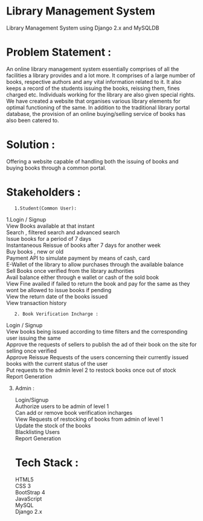 # Library Management System
Library Management System using Django 2.x and MySQLDB

# Problem Statement : 
An online library management system  essentially comprises of  all the facilities a library provides and a lot more. It comprises of a large number of books, respective authors and any vital information related to it. It also keeps a record of the students issuing the books, reissing them, fines charged etc. Individuals working for the library are also given special rights. We have created a website that organises various library elements for optimal functioning of the same. In addition to the traditional library portal database, the provision of an online buying/selling service of books has also been catered to. 

# Solution : 
Offering a website capable of handling both the issuing of books  and buying books through a common portal.

# Stakeholders : 
       1.Student(Common User):
1.Login / Signup<br />
View Books available at that instant <br />
Search , filtered search and advanced search  <br />
Issue books for a period of 7 days  <br />
Instantaneous Reissue of books after 7 days for another week  <br />
Buy books , new or old  <br />
Payment API to simulate payment by means of cash, card  <br />
E-Wallet of the library to allow purchases through the available balance  <br /> 
Sell Books once verified from the library authorities  <br />
Avail balance either through e wallet or cash of the sold book  <br />
View Fine availed if failed to return the book and pay for the same as they wont be allowed to issue books if pending  <br />
View the return date of the books issued  <br />
View transaction history <br />

       2. Book Verification Incharge :
Login / Signup <br />
View books being issued according to time filters and the corresponding user issuing the same  <br />
Approve the requests of sellers to publish the ad of their book on the site for selling once verified  <br /> 
Approve Reissue Requests of the users concerning their currently issued books with the current status of the user  <br />
Put requests to the admin level 2 to restock books once out of stock  <br />
Report Generation  <br />

    
   3. Admin : 
<ul>
Login/Signup  <br />
Authorize users to be admin of level 1  <br />
Can add or remove book verification incharges  <br />
View Requests of restocking of books from admin of level 1  <br />
Update the stock of the books  <br />
Blacklisting Users  <br />
Report Generation  <br />
	
# Tech Stack : 
HTML5 <br />
CSS 3 <br />
BootStrap 4 <br />
JavaScript <br />
MySQL <br />
Django 2.x <br />
